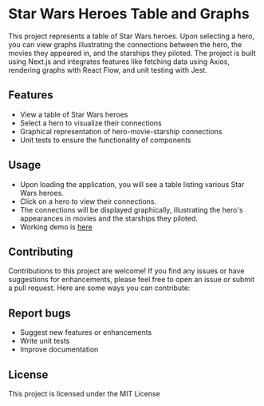# Star Wars Heroes Table and Graphs

This project represents a table of Star Wars heroes. Upon selecting a hero, you can view graphs illustrating the connections between the hero, the movies they appeared in, and the starships they piloted. The project is built using Next.js and integrates features like fetching data using Axios, rendering graphs with React Flow, and unit testing with Jest.

## Features

- View a table of Star Wars heroes
- Select a hero to visualize their connections
- Graphical representation of hero-movie-starship connections
- Unit tests to ensure the functionality of components

## Usage

- Upon loading the application, you will see a table listing various Star Wars heroes.
- Click on a hero to view their connections.
- The connections will be displayed graphically, illustrating the hero's appearances in movies and the starships they piloted.
- Working demo is [here](https://next-star-wars-lake.vercel.app/)

## Contributing

Contributions to this project are welcome! If you find any issues or have suggestions for enhancements, please feel free to open an issue or submit a pull request. Here are some ways you can contribute:

## Report bugs

- Suggest new features or enhancements
- Write unit tests
- Improve documentation

## License

This project is licensed under the MIT License
